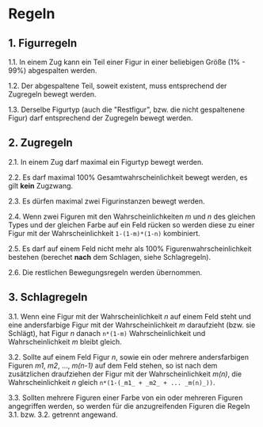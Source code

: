 # Regeln

## 1. Figurregeln

1.1. In einem Zug kann ein Teil einer Figur in einer beliebigen Größe (1% - 99%) abgespalten werden.

1.2. Der abgespaltene Teil, soweit existent, muss entsprechend der Zugregeln bewegt werden.

1.3. Derselbe Figurtyp (auch die "Restfigur", bzw. die nicht gespaltenene Figur) darf entsprechend der Zugregeln bewegt werden.


## 2. Zugregeln

2.1. In einem Zug darf maximal ein Figurtyp bewegt werden.

2.2. Es darf maximal 100% Gesamtwahrscheinlichkeit bewegt werden, es gilt **kein** Zugzwang.

2.3. Es dürfen maximal zwei Figurinstanzen bewegt werden.

2.4. Wenn zwei Figuren mit den Wahrscheinlichkeiten _m_ und _n_ des gleichen Types und der gleichen Farbe auf ein Feld rücken so werden diese zu einer Figur mit der Wahrscheinlichkeit `1-(1-m)*(1-n)` kombiniert.

2.5. Es darf auf einem Feld nicht mehr als 100% Figurenwahrscheinlichkeit bestehen (berechet **nach** dem Schlagen, siehe Schlagregeln).

2.6. Die restlichen Bewegungsregeln werden übernommen.

## 3. Schlagregeln

3.1. Wenn eine Figur mit der Wahrscheinlichkeit _n_ auf einem Feld steht und eine andersfarbige Figur mit der Wahrscheinlichkeit _m_ daraufzieht (bzw. sie Schlägt), hat Figur _n_ danach `n*(1-m)` Wahrscheinlichkeit und Wahrscheinlichkeit _m_ bleibt gleich.

3.2. Sollte auf einem Feld Figur _n_, sowie ein oder mehrere andersfarbigen Figuren _m1_, _m2_, ..., _m(n-1)_ auf dem Feld stehen, so ist nach dem zusätzlichen draufziehen der Figur mit der Wahrscheinlichkeit _m(n)_, die Wahrscheinlichkeit _n_ gleich `n*(1-(_m1_ + _m2_ + ... _m(n)_))`.

3.3. Sollten mehrere Figuren einer Farbe von ein oder mehreren Figuren angegriffen werden, so werden für die anzugreifenden Figuren die Regeln 3\.1\. bzw. 3\.2\. getrennt angewand.

